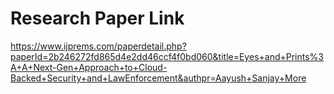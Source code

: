 # Research Paper Link
https://www.ijprems.com/paperdetail.php?paperId=2b246272fd865d4e2dd46ccf4f0bd060&title=Eyes+and+Prints%3A+A+Next-Gen+Approach+to+Cloud-Backed+Security+and+LawEnforcement&authpr=Aayush+Sanjay+More
